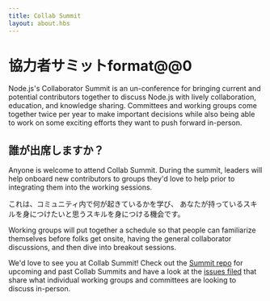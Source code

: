 ```yaml
---
title: Collab Summit
layout: about.hbs
---
```


# 協力者サミットformat@@0

Node.js's Collaborator Summit is an un-conference for bringing current and
potential contributors together to discuss Node.js with lively collaboration,
education, and knowledge sharing. Committees and working groups come together
twice per year to make important decisions while also being able to work on some
exciting efforts they want to push forward in-person.

## 誰が出席しますか？

Anyone is welcome to attend Collab Summit. During the
summit, leaders will help onboard new contributors to groups they'd love to help
prior to integrating them into the working sessions.

これは、コミュニティ内で何が起きているかを学び、
あなたが持っているスキルを身につけたいと思うスキルを身につける機会です。

Working groups will put together a schedule so that people can
familiarize themselves before folks get onsite, having the general collaborator
discussions, and then dive into breakout sessions.

We'd love to see you at Collab Summit! Check out the [Summit repo](https://github.com/nodejs/summit)
for upcoming and past Collab Summits and have a look at the
[issues filed](https://github.com/nodejs/summit/issues) that share what
individual working groups and committees are looking to discuss in-person.
